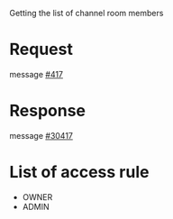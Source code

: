 Getting the list of channel room members

# Request
message [#417](../../proto/README.md#action_417)

# Response
message [#30417](../../proto/README.md#action_30417)

# List of access rule
* OWNER
* ADMIN